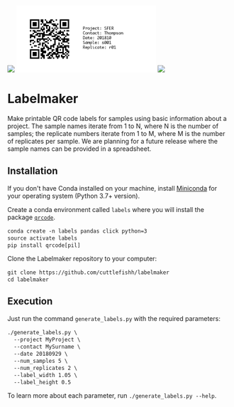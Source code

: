 <img src="https://images-na.ssl-images-amazon.com/images/I/61UOa%2BgxXuL._SL1024_.jpg" height=150> <img src="example.png" height=150> <img src="https://assets.fishersci.com/TFS-Assets/CCG/product-images/F144079~p.eps-650.jpg" height=150>

# Labelmaker

Make printable QR code labels for samples using basic information about a project. The sample names iterate from 1 to N, where N is the number of samples; the replicate numbers iterate from 1 to M, where M is the number of replicates per sample. We are planning for a future release where the sample names can be provided in a spreadsheet.

## Installation

If you don't have Conda installed on your machine, install [Miniconda](https://conda.io/miniconda.html) for your operating system (Python 3.7+ version).

Create a conda environment called `labels` where you will install the package [`qrcode`](https://pypi.org/project/qrcode/).

```
conda create -n labels pandas click python=3
source activate labels
pip install qrcode[pil]
```

Clone the Labelmaker repository to your computer:

```
git clone https://github.com/cuttlefishh/labelmaker
cd labelmaker
```

## Execution

Just run the command `generate_labels.py` with the required parameters:

```
./generate_labels.py \
  --project MyProject \
  --contact MySurname \
  --date 20180929 \
  --num_samples 5 \
  --num_replicates 2 \
  --label_width 1.05 \
  --label_height 0.5
```

To learn more about each parameter, run `./generate_labels.py --help`.
